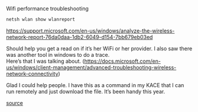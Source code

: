 Wifi performance troubleshooting

```powershell
netsh wlan show wlanreport
```

https://support.microsoft.com/en-us/windows/analyze-the-wireless-network-report-76da0daa-1db2-6049-d154-7bb679eb03ed

Should help you get a read on if it’s her WiFi or her provider. I also saw there was another tool in windows to do a trace.  
Here’s that I was talking about. (https://docs.microsoft.com/en-us/windows/client-management/advanced-troubleshooting-wireless-network-connectivity)

Glad I could help people. I have this as a command in my KACE that I can run remotely and just download the file. It’s been handy this year.


[source](https://www.reddit.com/r/sysadmin/comments/kjike9/remote_users_internet_sucks_tells_me_to_fix_her/ggwxcn0?utm_source=share&utm_medium=web2x&context=3)
